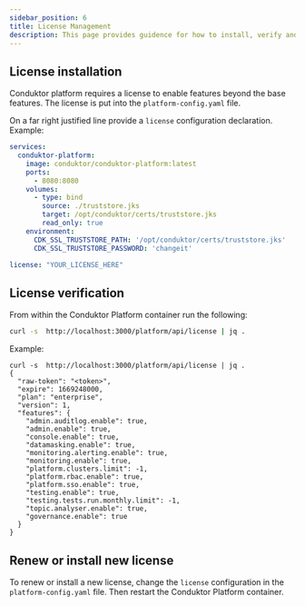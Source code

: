 ```yaml
---
sidebar_position: 6
title: License Management
description: This page provides guidence for how to install, verify and renew licenses for Conduktor Platform.
---
```


## License installation

Conduktor platform requires a license to enable features beyond the base features.  The license is put into the `platform-config.yaml` file.

On a far right justified line provide a `license` configuration declaration.  Example:
```yaml
services:
  conduktor-platform:
    image: conduktor/conduktor-platform:latest
    ports:
      - 8080:8080
    volumes:
      - type: bind
        source: ./truststore.jks
        target: /opt/conduktor/certs/truststore.jks
        read_only: true
    environment:
      CDK_SSL_TRUSTSTORE_PATH: '/opt/conduktor/certs/truststore.jks'
      CDK_SSL_TRUSTSTORE_PASSWORD: 'changeit'

license: "YOUR_LICENSE_HERE"
```

## License verification

From within the Conduktor Platform container run the following:
```sh
curl -s  http://localhost:3000/platform/api/license | jq .
```

Example:
```
curl -s  http://localhost:3000/platform/api/license | jq .
{
  "raw-token": "<token>",
  "expire": 1669248000,
  "plan": "enterprise",
  "version": 1,
  "features": {
    "admin.auditlog.enable": true,
    "admin.enable": true,
    "console.enable": true,
    "datamasking.enable": true,
    "monitoring.alerting.enable": true,
    "monitoring.enable": true,
    "platform.clusters.limit": -1,
    "platform.rbac.enable": true,
    "platform.sso.enable": true,
    "testing.enable": true,
    "testing.tests.run.monthly.limit": -1,
    "topic.analyser.enable": true,
    "governance.enable": true
  }
}
```

## Renew or install new license

To renew or install a new license, change the `license` configuration in the `platform-config.yaml` file. Then restart the Conduktor Platform container.  
